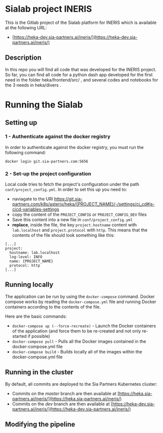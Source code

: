 # Sialab project INERIS

This is the Gitlab project of the Sialab platform for INERIS which is available at the following URL:
* [https://heka-dev.sia-partners.ai/ineris/](https://heka-dev.sia-partners.ai/ineris/)

## Description

In this repo you will find all code that was developed for the INERIS project.
So far, you can find all code for a python dash app developed for the first need in the folder heka/frontend/src/ , and several 
codes and notebooks for the 3 needs in heka/divers .

# Running the Sialab

## **Setting up**

### 1 - Authenticate against the docker registry

In order to authenticate against the docker registry, you must run the following command:

```
docker login git.sia-partners.com:5656
```

### 2 - Set-up the project configuration

Local code tries to fetch the project's configuration under the path `conf/project_config.yml`. In order to set this up you need to:
* naviagate to the URI https://git.sia-partners.com/k8s/asterix/heka/{PROJECT_NAME}/-/settings/ci_cd#js-cicd-variables-settings
* copy the content of the `PROJECT_CONFIG` or `PROJECT_CONFIG_DEV` files
* Save this content into a new file in `conf/project_config.yml`
* **replace**, inside the file, the key `project.hostname` content with `lab.localhost` and `project.protocol` with `http`. This means that the contents of the file should look something like this:

```
[...]
project:
  hostname: lab.localhost
  log-level: INFO
  name: {PROJECT_NAME}
  protocol: http
[...]
```


## Running locally

The application can be run by using the `docker-compose` command.
Docker compose works by reading the `docker-compose.yml` file and running Docker containers according to the contents of the file.

Here are the basic commands:

* `docker-compose up (--force-recreate)` - Launch the Docker containers of the application (and force them to be re-created and not only re-started if possible)
* `docker-compose pull` - Pulls all the Docker images contained in the docker-compose.yml file
* `docker-compose build` - Builds locally all of the images within the docker-compose.yml file

## Running in the cluster

By default, all commits are deployed to the Sia Partners Kubernetes cluster:
- Commits on the *master* branch are then available at [https://heka.sia-partners.ai/ineris/](https://heka.sia-partners.ai/ineris/)
- Commits on the *dev* branch are then available at [https://heka-dev.sia-partners.ai/ineris/](https://heka-dev.sia-partners.ai/ineris/)

## Modifying the pipeline
